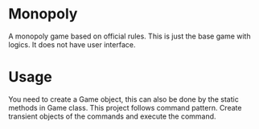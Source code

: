 # Monopoly
A monopoly game based on official rules. This is just the base game with logics. It does not have user interface.

# Usage
You need to create a Game object, this can also be done by the static methods in Game class. This project follows command pattern. Create transient objects of the commands and execute the command.
